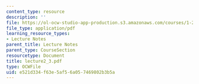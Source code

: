 ```yaml
---
content_type: resource
description: ''
file: https://ol-ocw-studio-app-production.s3.amazonaws.com/courses/1-224j-carrier-systems-fall-2003/e521d334f63e5af56a057469802b3b5a_lecture2_3.pdf
file_type: application/pdf
learning_resource_types:
- Lecture Notes
parent_title: Lecture Notes
parent_type: CourseSection
resourcetype: Document
title: lecture2_3.pdf
type: OCWFile
uid: e521d334-f63e-5af5-6a05-7469802b3b5a
---
```

